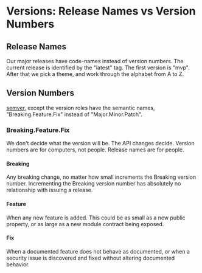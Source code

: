 # Versions: Release Names vs Version Numbers

## Release Names

Our major releases have code-names instead of version numbers. The current release is identified by the "latest" tag. The first version is "mvp". After that we pick a theme, and work through the alphabet from A to Z.


## Version Numbers

[semver](), except the version roles have the semantic names, "Breaking.Feature.Fix" instead of "Major.Minor.Patch". 


### Breaking.Feature.Fix

We don't decide what the version will be. The API changes decide. Version numbers are for computers, not people. Release names are for people.

#### Breaking

Any breaking change, no matter how small increments the Breaking version number. Incrementing the Breaking version number has absolutely no relationship with issuing a release.

#### Feature

When any new feature is added. This could be as small as a new public property, or as large as a new module contract being exposed.

#### Fix

When a documented feature does not behave as documented, or when a security issue is discovered and fixed without altering documented behavior.
